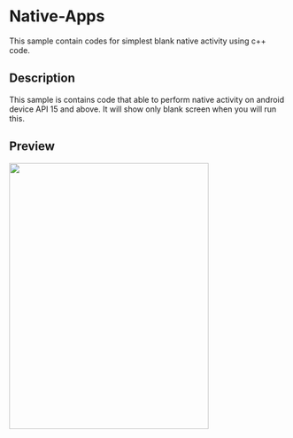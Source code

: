 # Native-Apps
This sample contain codes for simplest blank native activity using c++ code.

## Description
This sample is contains code that able to perform native activity on android device API 15 and above. It will show only blank screen when you will run this.

## Preview
<img width="360" height="480" src="https://github.com/NativeCodeSamples/native-app-samples/edit/master/BlankNativeActivity(NEW)/sc_nativeactivity.png">
